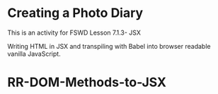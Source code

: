 # Creating a Photo Diary

This is an activity for FSWD Lesson 7.1.3- JSX

Writing HTML in JSX and transpiling with Babel into browser readable vanilla JavaScript.
# RR-DOM-Methods-to-JSX
